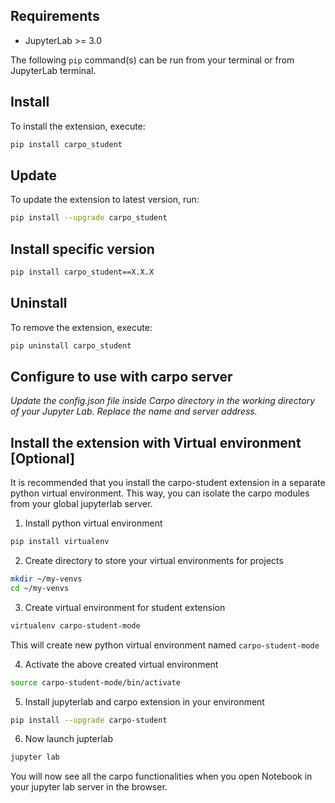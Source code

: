 
## Requirements

* JupyterLab >= 3.0

The following `pip` command(s) can be run from your terminal or from JupyterLab terminal.
## Install

To install the extension, execute:

```bash
pip install carpo_student
```
## Update
To update the extension to latest version, run:
```bash
pip install --upgrade carpo_student
```
## Install specific version
```bash
pip install carpo_student==X.X.X
```

## Uninstall
To remove the extension, execute:

```bash
pip uninstall carpo_student
```

## Configure to use with carpo server

*Update the config.json file inside Carpo directory in the working directory of your Jupyter Lab.
Replace the name and server address.*

## Install the extension with Virtual environment [Optional]
It is recommended that you install the carpo-student extension in a separate python virtual environment. This way, you can isolate the carpo modules from your global jupyterlab server.

1. Install python virtual environment
```bash
pip install virtualenv
```
2. Create directory to store your virtual environments for projects
```bash
mkdir ~/my-venvs
cd ~/my-venvs
```
3. Create virtual environment for student extension
```bash
virtualenv carpo-student-mode
```
This will create new python virtual environment named `carpo-student-mode`

4. Activate the above created virtual environment
```bash
source carpo-student-mode/bin/activate
```

5. Install jupyterlab and carpo extension in your environment
```bash
pip install --upgrade carpo-student
```

6. Now launch  jupterlab
```bash
jupyter lab
```
You will now see all the carpo functionalities when you open Notebook in your jupyter lab server in the browser.
